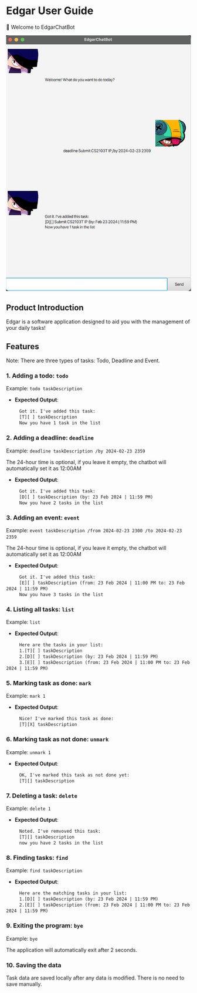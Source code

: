 # Edgar User Guide

👋 Welcome to EdgarChatBot

![Alt text](Ui.png)

## Product Introduction
Edgar is a software application designed to aid you with the management of your daily tasks!

## Features
Note: There are three types of tasks: Todo, Deadline and Event.

### 1. Adding a todo: `todo`

Example: `todo taskDescription`

- **Expected Output**:

```
	 Got it. I've added this task:
	 [T][ ] taskDescription
	 Now you have 1 task in the list
```

### 2. Adding a deadline: `deadline`

Example: `deadline taskDescription /by 2024-02-23 2359`

The 24-hour time is optional, if you leave it empty, the chatbot will automatically set it as 12:00AM

- **Expected Output**:

```
	 Got it. I've added this task:
	 [D][ ] taskDescription (by: 23 Feb 2024 | 11:59 PM)
	 Now you have 2 tasks in the list
```
### 3. Adding an event: `event`

Example: `event taskDescription /from 2024-02-23 2300 /to 2024-02-23 2359`

 The 24-hour time is optional, if you leave it empty, the chatbot will automatically set it as 12:00AM

- **Expected Output**:

```
	 Got it. I've added this task:
	 [E][ ] taskDescription (from: 23 Feb 2024 | 11:00 PM to: 23 Feb 2024 | 11:59 PM)
	 Now you have 3 tasks in the list
```
### 4. Listing all tasks: `list`
Example: `list`
- **Expected Output**:

```
	 Here are the tasks in your list:
	 1.[T][ ] taskDescription
	 2.[D][ ] taskDescription (by: 23 Feb 2024 | 11:59 PM)
	 3.[E][ ] taskDescription (from: 23 Feb 2024 | 11:00 PM to: 23 Feb 2024 | 11:59 PM)
```
### 5. Marking task as done: `mark`
Example: `mark 1`
- **Expected Output**:

```
	 Nice! I've marked this task as done:
	 [T][X] taskDescription
```

### 6. Marking task as not done: `unmark`
Example: `unmark 1`
- **Expected Output**:

```
	 OK, I've marked this task as not done yet:
	 [T][] taskDescription
```

### 7. Deleting a task: `delete`
Example: `delete 1`
- **Expected Output**:

```
	 Noted. I've remvoved this task:
	 [T][] taskDescription
	 now you have 2 tasks in the list
```

### 8. Finding tasks: `find`
Example: `find taskDescription`
- **Expected Output**:

```
	 Here are the matching tasks in your list:
	 1.[D][ ] taskDescription (by: 23 Feb 2024 | 11:59 PM)
	 2.[E][ ] taskDescription (from: 23 Feb 2024 | 11:00 PM to: 23 Feb 2024 | 11:59 PM)
```

### 9. Exiting the program: `bye`
Example: `bye`

The application will automatically exit after 2 seconds.

### 10. Saving the data

Task data are saved locally after any data is modified. There is no need to save manually.

